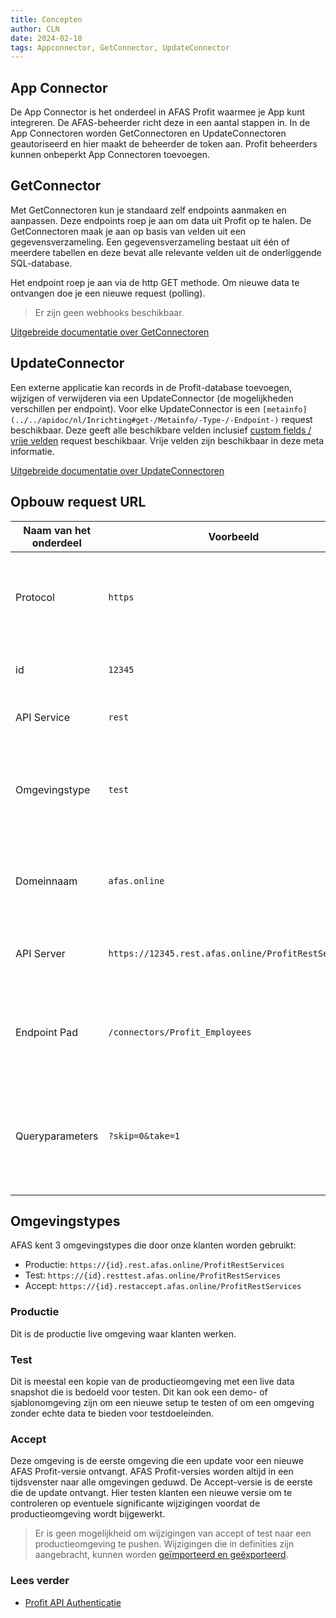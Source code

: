 ```yaml
---
title: Concepten
author: CLN
date: 2024-02-18
tags: Appconnector, GetConnector, UpdateConnector
---
```

## App Connector

De App Connector is het onderdeel in AFAS Profit waarmee je  App kunt integreren. De AFAS-beheerder richt deze in een aantal stappen in. In de App Connectoren worden GetConnectoren en UpdateConnectoren geautoriseerd en hier maakt de beheerder de token aan. Profit beheerders kunnen onbeperkt App Connectoren toevoegen.

## GetConnector

Met GetConnectoren kun je standaard zelf endpoints aanmaken en aanpassen. Deze endpoints roep je aan om data uit Profit op te halen. De GetConnectoren maak je aan op basis van velden uit een gegevensverzameling. Een gegevensverzameling bestaat uit één of meerdere tabellen en deze bevat alle relevante velden uit de onderliggende SQL-database.

Het endpoint roep je aan via de http GET methode. Om nieuwe data te ontvangen doe je een nieuwe request (polling).

>Er zijn geen webhooks beschikbaar.  

[Uitgebreide documentatie over GetConnectoren](https://help.afas.nl/help/NL/SE/App_Cnnctr_Get.htm)

## UpdateConnector

Een externe applicatie kan records in de Profit-database toevoegen, wijzigen of verwijderen via een UpdateConnector (de mogelijkheden verschillen per endpoint). Voor elke UpdateConnector is een `[metainfo](../../apidoc/nl/Inrichting#get-/Metainfo/-Type-/-Endpoint-)` request beschikbaar. Deze geeft alle beschikbare velden inclusief [custom fields / vrije velden](./customFields) request beschikbaar. Vrije velden zijn beschikbaar in deze meta informatie.

[Uitgebreide documentatie over UpdateConnectoren](https://help.afas.nl/help/NL/SE/App_Cnr_Rest_Update.htm)

## Opbouw request URL

Naam van het onderdeel | Voorbeeld                                            | Beschrijving                                                                                                          |
-----------------------|------------------------------------------------------|-----------------------------------------------------------------------------------------------------------------------|
Protocol               | `https`                                              | Specificeert het protocol of schema dat wordt gebruikt om met de server te communiceren.                              |
id                     | `12345`                                              | Specificeert het AFAS domein van de klant.                                                                            |
API Service            | `rest`                                               | Specificeert de webservice die wordt gebruikt.                                                                        |
Omgevingstype          | `test`                                               | Specificeert het omgevingstype dat wordt gebruikt. Dit kan leeg [] zijn voor `Productie`, `Test` en `Accept`            |
Domeinnaam             | `afas.online`                                        | Identificeert de server of het systeem waarop de API of dienst wordt gehost.                                          |
API Server             | `https://12345.rest.afas.online/ProfitRestServices`  | Identificeert de server waar het request op wordt uitgevoerd.                                                         |
Endpoint Pad           | `/connectors/Profit_Employees`                       | Geeft de specifieke bron of bewerking aan die op de server moet worden benaderd.                                      |
Queryparameters        | `?skip=0&take=1`                                     | Een reeks van sleutel-waarde paren die volgen na een vraagteken (?) om extra informatie door te geven met het verzoek.|

## Omgevingstypes

AFAS kent 3 omgevingstypes die door onze klanten worden gebruikt:

- Productie: `https://{id}.rest.afas.online/ProfitRestServices`
- Test:  `https://{id}.resttest.afas.online/ProfitRestServices`
- Accept: `https://{id}.restaccept.afas.online/ProfitRestServices`

### Productie

Dit is de productie live omgeving waar klanten werken.

### Test

Dit is meestal een kopie van de productieomgeving met een live data snapshot die is bedoeld voor testen. Dit kan ook een demo- of sjablonomgeving zijn om een nieuwe setup te testen of om een omgeving zonder echte data te bieden voor testdoeleinden.

### Accept

Deze omgeving is de eerste omgeving die een update voor een nieuwe AFAS Profit-versie ontvangt. AFAS Profit-versies worden altijd in een tijdsvenster naar alle omgevingen geduwd. De Accept-versie is de eerste die de update ontvangt. Hier testen klanten een nieuwe versie om te controleren op eventuele significante wijzigingen voordat de productieomgeving wordt bijgewerkt.

> Er is geen mogelijkheid om wijzigingen van accept of test naar een productieomgeving te pushen. Wijzigingen die in definities zijn aangebracht, kunnen worden [geïmporteerd en geëxporteerd](https://help.afas.nl/help/NL/SE/App_Cnnctr_ImpExp.htm).

### Lees verder

- [Profit API Authenticatie](./authentication)
